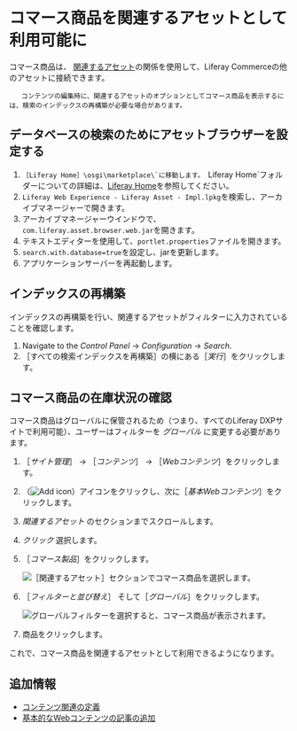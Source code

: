 # コマース商品を関連するアセットとして利用可能に

コマース商品は、 [関連するアセット](https://help.liferay.com/hc/articles/360028820532-Defining-Content-Relationships)の関係を使用して、Liferay Commerceの他のアセットに接続できます。

```{note}
   コンテンツの編集時に、関連するアセットのオプションとしてコマース商品を表示するには、検索のインデックスの再構築が必要な場合があります。
```

## データベースの検索のためにアセットブラウザーを設定する

1. ``［Liferay Home］\osgi\marketplace\`に移動します。 ``Liferay Home`フォルダーについての詳細は、[Liferay Home](https://learn.liferay.com/dxp/latest/en/installation-and-upgrades/reference/liferay-home.html)を参照してください。
1. `Liferay Web Experience - Liferay Asset - Impl.lpkg`を検索し、アーカイブマネージャーで開きます。
1. アーカイブマネージャーウインドウで、`com.liferay.asset.browser.web.jar`を開きます。
1. テキストエディターを使用して、`portlet.properties`ファイルを開きます。
1. `search.with.database=true`を設定し、jarを更新します。
1. アプリケーションサーバーを再起動します。

## インデックスの再構築

インデックスの再構築を行い、関連するアセットがフィルターに入力されていることを確認します。

1. Navigate to the _Control Panel_ &rarr; _Configuration_ &rarr; _Search_.
1. ［すべての検索インデックスを再構築］の横にある［_実行_］をクリックします。

## コマース商品の在庫状況の確認

コマース商品はグローバルに保管されるため（つまり、すべてのLiferay DXPサイトで利用可能）、ユーザーはフィルターを _グローバル_ に変更する必要があります。

1. ［_サイト管理_］ &rarr; ［_コンテンツ_］ &rarr; ［_Webコンテンツ_］をクリックします。
1. （![Add icon](../../images/icon-add.png)）アイコンをクリックし、次に［_基本Webコンテンツ_］をクリックします。
1. _関連するアセット_ のセクションまでスクロールします。
1. _クリック_ 選択します。
1. ［_コマース製品_］をクリックします。

     ![［関連するアセット］セクションでコマース商品を選択します。](./enabling-commerce-products-as-related-assets/images/01.png)

1. ［_フィルターと並び替え_］ そして［_グローバル_］をクリックします。

     ![グローバルフィルターを選択すると、コマース商品が表示されます。](./enabling-commerce-products-as-related-assets/images/02.png)

1. 商品をクリックします。

これで、コマース商品を関連するアセットとして利用できるようになります。

## 追加情報

* [コンテンツ関連の定義](https://help.liferay.com/hc/articles/360028820532-Defining-Content-Relationships)
* [基本的なWebコンテンツの記事の追加](https://learn.liferay.com/dxp/latest/en/content-authoring-and-management/web-content/user-guide/web-content-articles/adding-a-basic-web-content-article.html)

